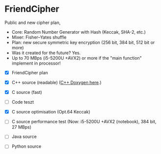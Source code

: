 # FriendCipher
Public and new cipher plan,
 - Core: Random Number Generator with Hash (Keccak, SHA-2, etc.)
 - Mixer: Fisher–Yates shuffle
 - Plan: new secure symmetric key encryption (256 bit, 384 bit, 512 bit or more) 
 - Was it created for the future? Yes.
 - Up to 70 MBps (i5-5200U +AVX2) or more if the "main function" implement in processor!
- [x] FriendCipher plan
- [x] C++ source (readable) ([C++ Doxygen here](https://onlinewolf.github.io/friendcipher/cpp/doxygen/html/index.html).)
- [x] C source (fast)
- [ ] Code teszt
- [x] C source optimisation (Opt.64 Keccak)
- [ ] C source performance test (Now: i5-5200U +AVX2 (notebook), 384 bit, 27 MBps)
- [ ] Java source
- [ ] Python source


